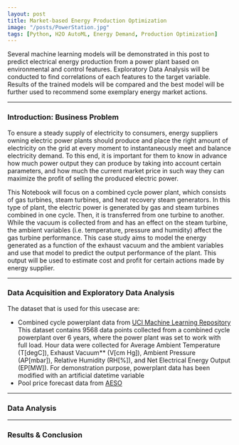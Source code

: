 ```yaml
---
layout: post
title: Market-based Energy Production Optimization
image: "/posts/PowerStation.jpg"
tags: [Python, H2O AutoML, Energy Demand, Production Optimization]
---
```


Several machine learning models will be demonstrated in this post to predict electrical energy production from a power plant based on environmental and control features. Exploratory Data Analysis will be conducted to find correlations of each features to the target variable. Results of the trained models will be compared and the best model will be further used to recommend some exemplary energy market actions.

---

### Introduction: Business Problem 

To ensure a steady supply of electricity to consumers, energy suppliers owning electric power plants should produce and place the right amount of electricity on the grid at every moment to instantaneously meet and balance electricity demand. To this end, it is important for them to know in advance how much power output they can produce by taking into account certain parameters, and how much the current market price in such way they can maximize the profit of selling the produced electric power.

This Notebook will focus on a combined cycle power plant, which consists of gas turbines, steam turbines, and heat recovery steam generators. In this type of plant, the electric power is generated by gas and steam turbines combined in one cycle. Then, it is transferred from one turbine to another. While the vacuum is collected from and has an effect on the steam turbine, the ambient variables (i.e. temperature, pressure and humidity) affect the gas turbine performance.
This case study aims to model the energy generated as a function of the exhaust vacuum and the ambient variables and use that model to predict the output performance of the plant. This output will be used to estimate cost and profit for certain actions made by energy supplier.

---

### Data Acquisition and Exploratory Data Analysis

The dataset that is used for this usecase are:
- Combined cycle powerplant data from [UCI Machine Learning Repository](http://archive.ics.uci.edu/ml/datasets/Combined+Cycle+Power+Plant)
  This dataset contains 9568 data points collected from a combined cycle powerplant over 6 years, where the power plant was set to work with full load. Hour data were collected for Average Ambient Temperature (T[degC]), Exhaust Vacuum** (V[cm Hg]), Ambient Pressure (AP[mbar]), Relative Humidity (RH[%]), and Net Electrical Energy Output (EP[MW]). For demonstration purpose, powerplant data has been modified with an artificial datetime variable
- Pool price forecast data from [AESO](http://ets.aeso.ca/) 



---

### Data Analysis



---

### Results & Conclusion




